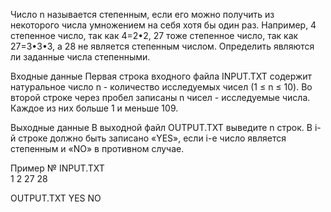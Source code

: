   Число n называется степенным, если его можно получить из некоторого числа умножением на себя хотя бы один раз. Например, 4 степенное число, так как 4=2•2, 27 тоже степенное число, так как 27=3•3•3, а 28 не является степенным числом. Определить являются ли заданные числа степенными.

Входные данные
  Первая строка входного файла INPUT.TXT содержит натуральное число n - количество исследуемых чисел (1 ≤ n ≤ 10). Во второй строке через   пробел записаны n чисел - исследуемые числа. Каждое из них больше 1 и меньше 109.

Выходные данные
  В выходной файл OUTPUT.TXT выведите n строк. В i-й строке должно быть записано «YES», если i-е число является степенным и «NO» в           противном случае.

Пример
№	INPUT.TXT	
1	2
27 28	

OUTPUT.TXT
YES
NO
